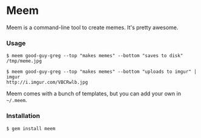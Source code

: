 # Meem

Meem is a command-line tool to create memes. It's pretty awesome.

### Usage

    $ meem good-guy-greg --top "makes memes" --bottom "saves to disk"
    /tmp/meme.jpg

    $ meem good-guy-greg --top "makes memes" --bottom "uploads to imgur" | imgur
    http://i.imgur.com/VBCRwlb.jpg

Meem comes with a bunch of templates, but you can add your own in `~/.meem`.

### Installation

    $ gem install meem
